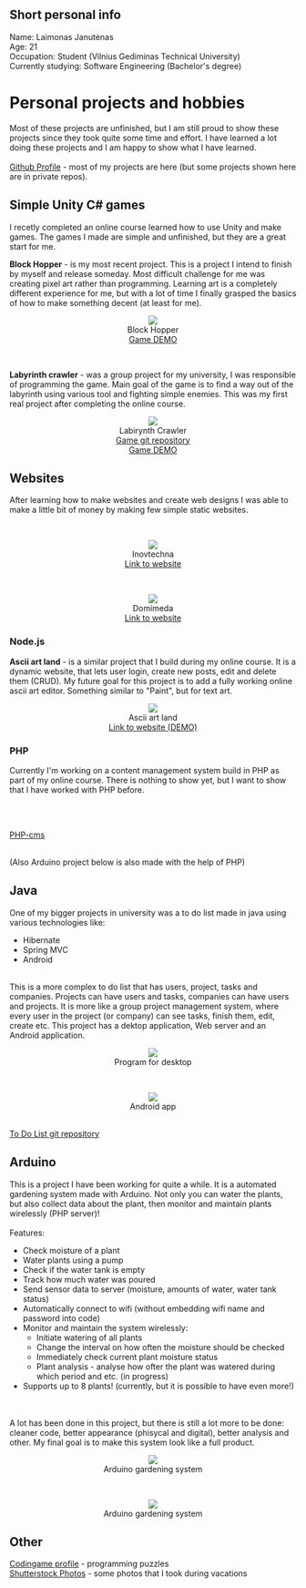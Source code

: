 ## Short personal info

Name: Laimonas Janutėnas 
<br />
Age: 21 
<br />
Occupation: Student (Vilnius Gediminas Technical University)
<br />
Currently studying: Software Engineering (Bachelor's degree) 
<br />

# Personal projects and hobbies

Most of these projects are unfinished, but I am still proud to show these projects since they took quite some time and effort. I have learned a lot doing these projects and I am happy to show what I have learned. 
<br />
<br />
[Github Profile](https://github.com/katinas15) - most of my projects are here (but some projects shown here are in private repos).
<br />

## Simple Unity C# games

I recetly completed an online course learned how to use Unity and make games. The games I made are simple and unfinished, but they are a great start for me.
<br />

<b>Block Hopper</b> - is my most recent project. This is a project I intend to finish by myself and release someday. Most difficult challenge for me was creating pixel art rather than programming. Learning art is a completely different experience for me, but with a lot of time I finally grasped the basics of how to make something decent (at least for me).
<br />
  <p align="center">
    <img src="block.gif">
    <br />
    Block Hopper
    <br />
    <a href="https://katinas15.itch.io/blockhopperkatinas">Game DEMO</a>
  </p>
<br />

<b>Labyrinth crawler</b> - was a group project for my university, I was responsible of programming the game. Main goal of the game is to find a way out of the labyrinth using various tool and fighting simple enemies. This was my first real project after completing the online course. 
<br />
  <p align="center">
    <img src="crawler.png">
    <br />
    Labirynth Crawler
    <br />
    <a href="https://github.com/katinas15/Labyrinth_crawler">Game git repository</a>
    <br />
    <a href="https://katinas15.itch.io/katinaslabyrinthcrawlerdemo">Game DEMO</a>
  </p>


## Websites

After learning how to make websites and create web designs I was able to make a little bit of money by making few simple static websites.

<br />
  <p align="center">
    <img src="inov.png">
    <br />
    Inovtechna
    <br />
    <a href="http://inovtechna.lt/">Link to website</a>
  </p>
  
<br />
  
  <p align="center">
    <img src="dom.png">
    <br />
    Domimeda
    <br />
    <a href="https://domimeda.com/">Link to website</a>
  </p>
  
### Node.js

<b>Ascii art land</b> - is a similar project that I build during my online course. It is a dynamic website, that lets user login, create new posts, edit and delete them (CRUD). My future goal for this project is to add a fully working online ascii art editor. Something similar to "Paint", but for text art.

  <p align="center">
    <img src="ascii.png">
    <br />
    Ascii art land
    <br />
    <a href="https://ascii-art-land.herokuapp.com/">Link to website (DEMO)</a>
  </p>
  
### PHP

Currently I'm working on a content management system build in PHP as part of my online course. There is nothing to show yet, but I want to show that I have worked with PHP before.

</br>
</br>

[PHP-cms](https://github.com/katinas15/php-CMS)

</br>
(Also Arduino project below is also made with the help of PHP)

## Java

One of my bigger projects in university was a to do list made in java using various technologies like:
* Hibernate
* Spring MVC
* Android

<br />
This is a more complex to do list that has users, project, tasks and companies. Projects can have users and tasks, companies can have users and projects. It is more like a group project management system, where every user in the project (or company) can see tasks, finish them, edit, create etc. This project has a dektop application, Web server and an Android application.

<br />

  <p align="center">
    <img src="javadesk.png">
  <br />
   Program for desktop
   </p>
 
<br />

<p align="center">
  <img src="javaandr.png">
  <br />
  Android app
</p>

<br />
<a href="https://github.com/katinas15/ToDoList-java-">To Do List git repository</a>

## Arduino

This is a project I have been working for quite a while. It is a automated gardening system made with Arduino. Not only you can water the plants, but also collect data about the plant, then monitor and maintain plants wirelessly (PHP server)!
<br />
<br />
Features:
- Check moisture of a plant
- Water plants using a pump
- Check if the water tank is empty
- Track how much water was poured
- Send sensor data to server (moisture, amounts of water, water tank status)
- Automatically connect to wifi (without embedding wifi name and password into code)
- Monitor and maintain the system wirelessly:
  - Initiate watering of all plants
  - Change the interval on how often the moisture should be checked
  - Immediately check current plant moisture status
  - Plant analysis - analyse how ofter the plant was watered during which period and etc. (in progress)
- Supports up to 8 plants! (currently, but it is possible to have even more!)
<br />
<br />
A lot has been done in this project, but there is still a lot more to be done: cleaner code, better appearance (phisycal and digital), better analysis and other. My final goal is to make this system look like a full product.

<br />

  <p align="center">
    <img src="gardening1.jpg">
  <br />
   Arduino gardening system
   </p>
   
<br />

  <p align="center">
    <img src="gardening2.jpg">
  <br />
   Arduino gardening system
   </p>

## Other

[Codingame profile](https://www.codingame.com/profile/df8e16abde9b88d3623eaf9f7e13f8899915731) - programming puzzles
<br />
[Shutterstock Photos](https://www.shutterstock.com/g/laimisj?rid=177746324) - some photos that I took during vacations
<br />
